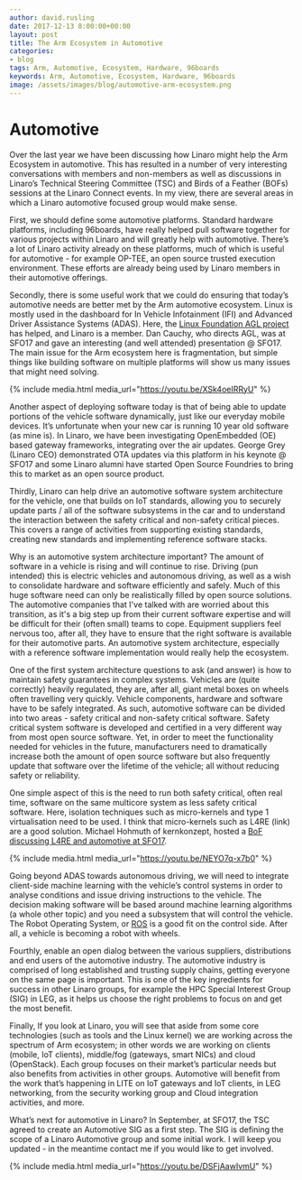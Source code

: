 ```yaml
---
author: david.rusling
date: 2017-12-13 8:00:00+00:00
layout: post
title: The Arm Ecosystem in Automotive
categories:
- blog
tags: Arm, Automotive, Ecosystem, Hardware, 96boards
keywords: Arm, Automotive, Ecosystem, Hardware, 96boards
image: /assets/images/blog/automotive-arm-ecosystem.png
---
```

<div class="col-md-8" markdown="1">

# Automotive

Over the last year we have been discussing how Linaro might help the Arm Ecosystem in automotive. This has resulted in a number of very interesting conversations with members and non-members as well as discussions in Linaro’s Technical Steering Committee (TSC) and Birds of a Feather (BOFs) sessions at the Linaro Connect events. In my view, there are several areas in which a Linaro automotive focused group would make sense.

First, we should define some automotive platforms. Standard hardware platforms, including 96boards, have really helped pull software together for various projects within Linaro and will greatly help with automotive. There’s a lot of Linaro activity already on these platforms, much of which is useful for automotive - for example OP-TEE, an open source trusted execution environment. These efforts are already being used by Linaro members in their automotive offerings.

Secondly, there is some useful work that we could do ensuring that today’s automotive needs are better met by the Arm automotive ecosystem. Linux is mostly used in the dashboard for In Vehicle Infotainment (IFI) and Advanced Driver Assistance Systems (ADAS). Here, the [Linux Foundation AGL project](https://www.automotivelinux.org/) has helped, and Linaro is a member. Dan Cauchy, who directs AGL, was at SFO17 and gave an interesting (and well attended) presentation @ SFO17. The main issue for the Arm ecosystem here is fragmentation, but simple things like building software on multiple platforms will show us many issues that might need solving.

</div>
<div class="col-md-4">

{% include media.html media_url="https://youtu.be/XSk4oeIRRyU" %}

</div>


<div class="col-md-8" markdown="1">

Another aspect of deploying software today is that of being able to update portions of the vehicle software dynamically, just like our everyday mobile devices. It’s unfortunate when your new car is running 10 year old software (as mine is). In Linaro, we have been investigating OpenEmbedded (OE) based gateway frameworks, integrating over the air updates. George Grey (Linaro CEO) demonstrated OTA updates via this platform in his keynote @ SFO17 and some Linaro alumni have started Open Source Foundries to bring this to market as an open source product.

Thirdly, Linaro can help drive an automotive software system architecture for the vehicle, one that builds on IoT standards, allowing you to securely update parts / all of the software subsystems in the car and to understand the interaction between the safety critical and non-safety critical pieces. This covers a range of activities from supporting existing standards, creating new standards and implementing reference software stacks.

Why is an automotive system architecture important? The amount of software in a vehicle is rising and will continue to rise. Driving (pun intended) this is electric vehicles and autonomous driving, as well as a wish to consolidate hardware and software efficiently and safely. Much of this huge software need can only be realistically filled by open source solutions. The automotive companies that I've talked with are worried about this transition, as it's a big step up from their current software expertise and will be difficult for their (often small) teams to cope. Equipment suppliers feel nervous too, after all, they have to ensure that the right software is available for their automotive parts. An automotive system architecture, especially with a reference software implementation would really help the ecosystem.

One of the first system architecture questions to ask (and answer) is how to maintain safety guarantees in complex systems. Vehicles are (quite correctly) heavily regulated, they are, after all, giant metal boxes on wheels often travelling very quickly. Vehicle components, hardware and software have to be safely integrated. As such, automotive software can be divided into two areas - safety critical and non-safety critical software. Safety critical system software is developed and certified in a very different way from most open source software. Yet, in order to meet the functionality needed for vehicles in the future, manufacturers need to dramatically increase both the amount of open source software but also frequently update that software over the lifetime of the vehicle; all without reducing safety or reliability.

One simple aspect of this is the need to run both safety critical, often real time, software on the same multicore system as less safety critical software. Here, isolation techniques such as micro-kernels and type 1 virtualisation need to be used. I think that micro-kernels such as L4RE (link) are a good solution. Michael Hohmuth of kernkonzept, hosted a [BoF discussing L4RE and automotive at SFO17](https://connect.linaro.org/resources/sfo17/sfo17-416/).


</div>
<div class="col-md-4">

{% include media.html media_url="https://youtu.be/NEYO7q-x7b0" %}

</div>
<div class="col-md-8" markdown="1">

Going beyond ADAS towards autonomous driving, we will need to integrate client-side machine learning with the vehicle’s control systems in order to analyse conditions and issue driving instructions to the vehicle. The decision making software will be based around machine learning algorithms (a whole other topic) and you need a subsystem that will control the vehicle. The Robot Operating System, or [ROS](http://www.ros.org/) is a good fit on the control side. After all, a vehicle is becoming a robot with wheels.

Fourthly, enable an open dialog between the various suppliers, distributions and end users of the automotive industry. The automotive industry is comprised of long established and trusting supply chains, getting everyone on the same page is important. This is one of the key ingredients for success in other Linaro groups, for example the HPC Special Interest Group (SIG) in LEG, as it helps us choose the right problems to focus on and get the most benefit.

Finally, If you look at Linaro, you will see that aside from some core technologies (such as tools and the Linux kernel) we are working across the spectrum of Arm ecosystem; in other words we are working on clients (mobile, IoT clients), middle/fog (gateways, smart NICs) and cloud (OpenStack). Each group focuses on their market’s particular needs but also benefits from activities in other groups. Automotive will benefit from the work that’s happening in LITE on IoT gateways and IoT clients, in LEG networking, from the security working group and Cloud integration activities, and more.

What’s next for automotive in Linaro? In September, at SFO17, the TSC agreed to create an Automotive SIG as a first step. The SIG is defining the scope of a Linaro Automotive group and some initial work. I will keep you updated - in the meantime contact me if you would like to get involved.


</div>

<div class="col-md-4">

{% include media.html media_url="https://youtu.be/DSFjAawIvmU" %}

</div>
